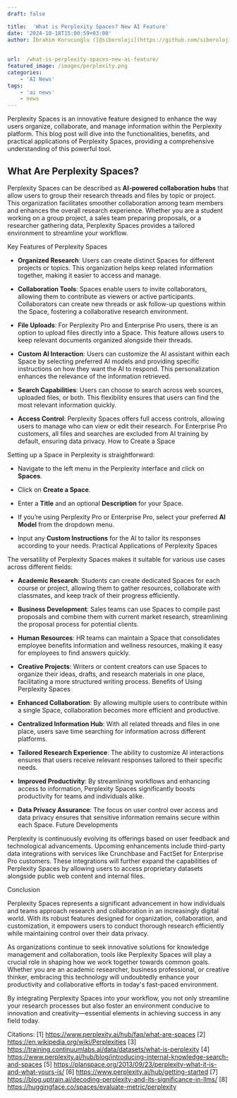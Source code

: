 ```yaml
---
draft: false

title:  'What is Perplexity Spaces? New AI Feature'
date: '2024-10-18T15:00:59+03:00'
author: İbrahim Korucuoğlu ([@siberoloji](https://github.com/siberoloji))
 
 
url:  /what-is-perplexity-spaces-new-ai-feature/
featured_image: /images/perplexity.png
categories:
    - 'AI News'
tags:
    - 'ai news'
    - news
---
```

Perplexity Spaces is an innovative feature designed to enhance the way users organize, collaborate, and manage information within the Perplexity platform. This blog post will dive into the functionalities, benefits, and practical applications of Perplexity Spaces, providing a comprehensive understanding of this powerful tool.

## What Are Perplexity Spaces?

Perplexity Spaces can be described as **AI-powered collaboration hubs** that allow users to group their research threads and files by topic or project. This organization facilitates smoother collaboration among team members and enhances the overall research experience. Whether you are a student working on a group project, a sales team preparing proposals, or a researcher gathering data, Perplexity Spaces provides a tailored environment to streamline your workflow.

Key Features of Perplexity Spaces
* **Organized Research**: Users can create distinct Spaces for different projects or topics. This organization helps keep related information together, making it easier to access and manage.

* **Collaboration Tools**: Spaces enable users to invite collaborators, allowing them to contribute as viewers or active participants. Collaborators can create new threads or ask follow-up questions within the Space, fostering a collaborative research environment.

* **File Uploads**: For Perplexity Pro and Enterprise Pro users, there is an option to upload files directly into a Space. This feature allows users to keep relevant documents organized alongside their threads.

* **Custom AI Interaction**: Users can customize the AI assistant within each Space by selecting preferred AI models and providing specific instructions on how they want the AI to respond. This personalization enhances the relevance of the information retrieved.

* **Search Capabilities**: Users can choose to search across web sources, uploaded files, or both. This flexibility ensures that users can find the most relevant information quickly.

* **Access Control**: Perplexity Spaces offers full access controls, allowing users to manage who can view or edit their research. For Enterprise Pro customers, all files and searches are excluded from AI training by default, ensuring data privacy.
How to Create a Space

Setting up a Space in Perplexity is straightforward:
* Navigate to the left menu in the Perplexity interface and click on **Spaces**.

* Click on **Create a Space**.

* Enter a **Title** and an optional **Description** for your Space.

* If you’re using Perplexity Pro or Enterprise Pro, select your preferred **AI Model** from the dropdown menu.

* Input any **Custom Instructions** for the AI to tailor its responses according to your needs.
Practical Applications of Perplexity Spaces

The versatility of Perplexity Spaces makes it suitable for various use cases across different fields:
* **Academic Research**: Students can create dedicated Spaces for each course or project, allowing them to gather resources, collaborate with classmates, and keep track of their progress efficiently.

* **Business Development**: Sales teams can use Spaces to compile past proposals and combine them with current market research, streamlining the proposal process for potential clients.

* **Human Resources**: HR teams can maintain a Space that consolidates employee benefits information and wellness resources, making it easy for employees to find answers quickly.

* **Creative Projects**: Writers or content creators can use Spaces to organize their ideas, drafts, and research materials in one place, facilitating a more structured writing process.
Benefits of Using Perplexity Spaces
* **Enhanced Collaboration**: By allowing multiple users to contribute within a single Space, collaboration becomes more efficient and productive.

* **Centralized Information Hub**: With all related threads and files in one place, users save time searching for information across different platforms.

* **Tailored Research Experience**: The ability to customize AI interactions ensures that users receive relevant responses tailored to their specific needs.

* **Improved Productivity**: By streamlining workflows and enhancing access to information, Perplexity Spaces significantly boosts productivity for teams and individuals alike.

* **Data Privacy Assurance**: The focus on user control over access and data privacy ensures that sensitive information remains secure within each Space.
Future Developments

Perplexity is continuously evolving its offerings based on user feedback and technological advancements. Upcoming enhancements include third-party data integrations with services like Crunchbase and FactSet for Enterprise Pro customers. These integrations will further expand the capabilities of Perplexity Spaces by allowing users to access proprietary datasets alongside public web content and internal files.

Conclusion

Perplexity Spaces represents a significant advancement in how individuals and teams approach research and collaboration in an increasingly digital world. With its robust features designed for organization, collaboration, and customization, it empowers users to conduct thorough research efficiently while maintaining control over their data privacy.

As organizations continue to seek innovative solutions for knowledge management and collaboration, tools like Perplexity Spaces will play a crucial role in shaping how we work together towards common goals. Whether you are an academic researcher, business professional, or creative thinker, embracing this technology will undoubtedly enhance your productivity and collaborative efforts in today's fast-paced environment.

By integrating Perplexity Spaces into your workflow, you not only streamline your research processes but also foster an environment conducive to innovation and creativity—essential elements in achieving success in any field today.

Citations: [1] <a href="https://www.perplexity.ai/hub/faq/what-are-spaces" target="_blank" rel="noopener" title="">https://www.perplexity.ai/hub/faq/what-are-spaces</a> [2] https://en.wikipedia.org/wiki/Perplexities [3] https://training.continuumlabs.ai/data/datasets/what-is-perplexity [4] https://www.perplexity.ai/hub/blog/introducing-internal-knowledge-search-and-spaces [5] https://planspace.org/2013/09/23/perplexity-what-it-is-and-what-yours-is/ [6] https://www.perplexity.ai/hub/getting-started [7] https://blog.uptrain.ai/decoding-perplexity-and-its-significance-in-llms/ [8] https://huggingface.co/spaces/evaluate-metric/perplexity
